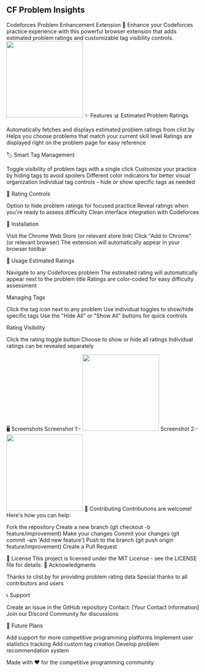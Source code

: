 ## CF Problem Insights

Codeforces Problem Enhancement Extension 🚀
Enhance your Codeforces practice experience with this powerful browser extension that adds estimated problem ratings and customizable tag visibility controls.
<img src="icon/CFProblemInsights128png.png" alt="" width="200" height="200">
✨ Features
📊 Estimated Problem Ratings

Automatically fetches and displays estimated problem ratings from clist.by
Helps you choose problems that match your current skill level
Ratings are displayed right on the problem page for easy reference

🏷️ Smart Tag Management

Toggle visibility of problem tags with a single click
Customize your practice by hiding tags to avoid spoilers
Different color indicators for better visual organization
Individual tag controls - hide or show specific tags as needed

🎯 Rating Controls

Option to hide problem ratings for focused practice
Reveal ratings when you're ready to assess difficulty
Clean interface integration with Codeforces

🚀 Installation

Visit the Chrome Web Store (or relevant store link)
Click "Add to Chrome" (or relevant browser)
The extension will automatically appear in your browser toolbar

🔧 Usage
Estimated Ratings

Navigate to any Codeforces problem
The estimated rating will automatically appear next to the problem title
Ratings are color-coded for easy difficulty assessment

Managing Tags

Click the tag icon next to any problem
Use individual toggles to show/hide specific tags
Use the "Hide All" or "Show All" buttons for quick controls

Rating Visibility

Click the rating toggle button
Choose to show or hide all ratings
Individual ratings can be revealed separately

🖥️ Screenshots
Screenshot 1:-
<img src="icon/everything.png" alt="" width="200" height="200">
Screenshot 2:-
<img src="icon/allinone.png" alt="" width="200" height="200">
🤝 Contributing
Contributions are welcome! Here's how you can help:

Fork the repository
Create a new branch (git checkout -b feature/improvement)
Make your changes
Commit your changes (git commit -am 'Add new feature')
Push to the branch (git push origin feature/improvement)
Create a Pull Request

📝 License
This project is licensed under the MIT License - see the LICENSE file for details.
🙏 Acknowledgments

Thanks to clist.by for providing problem rating data
Special thanks to all contributors and users

📞 Support

Create an issue in the GitHub repository
Contact: [Your Contact Information]
Join our Discord Community for discussions

🚀 Future Plans

Add support for more competitive programming platforms
Implement user statistics tracking
Add custom tag creation
Develop problem recommendation system

Made with ❤️ for the competitive programming community
